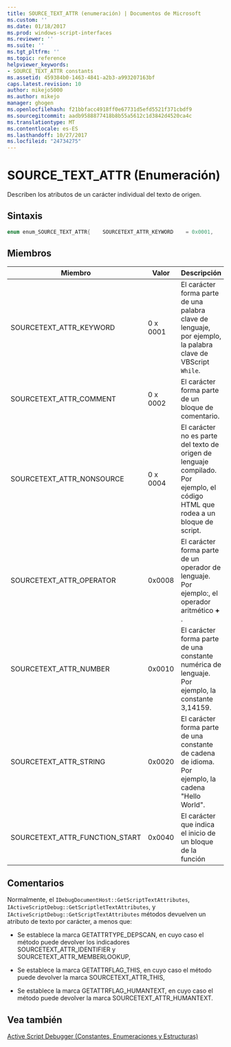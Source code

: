 ```yaml
---
title: SOURCE_TEXT_ATTR (enumeración) | Documentos de Microsoft
ms.custom: ''
ms.date: 01/18/2017
ms.prod: windows-script-interfaces
ms.reviewer: ''
ms.suite: ''
ms.tgt_pltfrm: ''
ms.topic: reference
helpviewer_keywords:
- SOURCE_TEXT_ATTR constants
ms.assetid: 459384b0-1463-4841-a2b3-a993207163bf
caps.latest.revision: 10
author: mikejo5000
ms.author: mikejo
manager: ghogen
ms.openlocfilehash: f21bbfacc4918ff0e67731d5efd5521f371cbdf9
ms.sourcegitcommit: aadb9588877418b8b55a5612c1d3842d4520ca4c
ms.translationtype: MT
ms.contentlocale: es-ES
ms.lasthandoff: 10/27/2017
ms.locfileid: "24734275"
---
```

# <a name="sourcetextattr-enumeration"></a>SOURCE_TEXT_ATTR (Enumeración)
Describen los atributos de un carácter individual del texto de origen.  
  
## <a name="syntax"></a>Sintaxis  
  
```cpp  
enum enum_SOURCE_TEXT_ATTR{    SOURCETEXT_ATTR_KEYWORD    = 0x0001,    SOURCETEXT_ATTR_COMMENT    = 0x0002,    SOURCETEXT_ATTR_NONSOURCE    = 0x0004,    SOURCETEXT_ATTR_OPERATOR   = 0x0008,    SOURCETEXT_ATTR_NUMBER    = 0x0010,    SOURCETEXT_ATTR_STRING    = 0x0020,    SOURCETEXT_ATTR_FUNCTION_START  = 0x0040};  
```  
  
## <a name="members"></a>Miembros  
  
|Miembro|Valor|Descripción|  
|------------|-----------|-----------------|  
|SOURCETEXT_ATTR_KEYWORD|0 x 0001|El carácter forma parte de una palabra clave de lenguaje, por ejemplo, la palabra clave de VBScript `While`.|  
|SOURCETEXT_ATTR_COMMENT|0 x 0002|El carácter forma parte de un bloque de comentario.|  
|SOURCETEXT_ATTR_NONSOURCE|0 x 0004|El carácter no es parte del texto de origen de lenguaje compilado. Por ejemplo, el código HTML que rodea a un bloque de script.|  
|SOURCETEXT_ATTR_OPERATOR|0x0008|El carácter forma parte de un operador de lenguaje. Por ejemplo:, el operador aritmético  **+** .|  
|SOURCETEXT_ATTR_NUMBER|0x0010|El carácter forma parte de una constante numérica de lenguaje.  Por ejemplo, la constante 3,14159.|  
|SOURCETEXT_ATTR_STRING|0x0020|El carácter forma parte de una constante de cadena de idioma. Por ejemplo, la cadena "Hello World".|  
|SOURCETEXT_ATTR_FUNCTION_START|0x0040|El carácter que indica el inicio de un bloque de la función|  
  
## <a name="remarks"></a>Comentarios  
 Normalmente, el `IDebugDocumentHost::GetScriptTextAttributes`, `IActiveScriptDebug::GetScriptletTextAttributes`, y `IActiveScriptDebug::GetScriptTextAttributes` métodos devuelven un atributo de texto por carácter, a menos que:  
  
-   Se establece la marca GETATTRTYPE_DEPSCAN, en cuyo caso el método puede devolver los indicadores SOURCETEXT_ATTR_IDENTIFIER y SOURCETEXT_ATTR_MEMBERLOOKUP,  
  
-   Se establece la marca GETATTRFLAG_THIS, en cuyo caso el método puede devolver la marca SOURCETEXT_ATTR_THIS,  
  
-   Se establece la marca GETATTRFLAG_HUMANTEXT, en cuyo caso el método puede devolver la marca SOURCETEXT_ATTR_HUMANTEXT.  
  
## <a name="see-also"></a>Vea también  
 [Active Script Debugger (Constantes, Enumeraciones y Estructuras)](../../winscript/reference/active-script-debugger-constants-enumerations-and-structures.md)